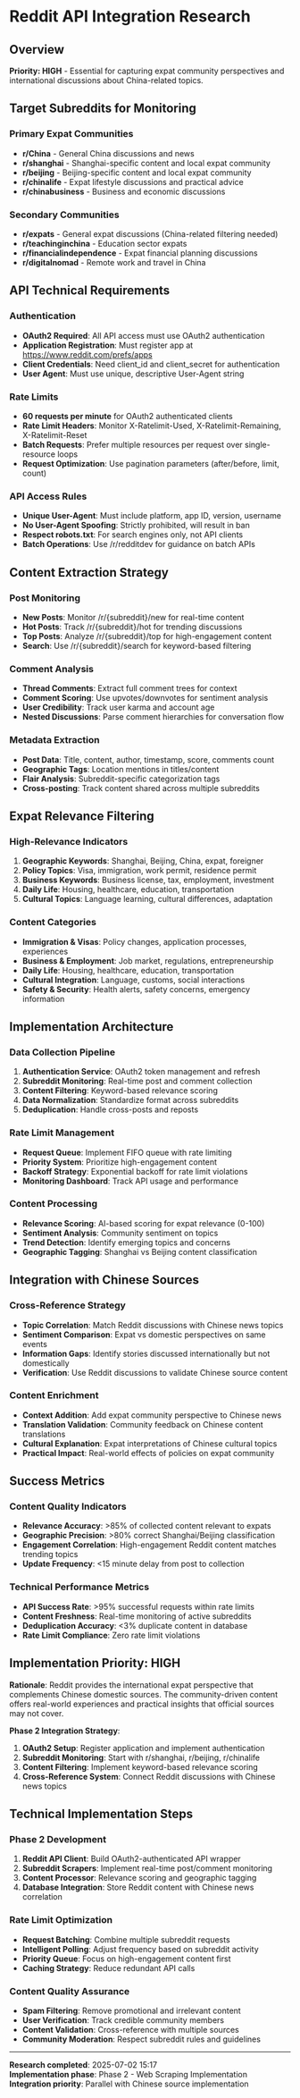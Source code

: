 # Reddit API Integration Research

## Overview

**Priority: HIGH** - Essential for capturing expat community perspectives and international discussions about China-related topics.

## Target Subreddits for Monitoring

### Primary Expat Communities

- **r/China** - General China discussions and news
- **r/shanghai** - Shanghai-specific content and local expat community
- **r/beijing** - Beijing-specific content and local expat community
- **r/chinalife** - Expat lifestyle discussions and practical advice
- **r/chinabusiness** - Business and economic discussions

### Secondary Communities

- **r/expats** - General expat discussions (China-related filtering needed)
- **r/teachinginchina** - Education sector expats
- **r/financialindependence** - Expat financial planning discussions
- **r/digitalnomad** - Remote work and travel in China

## API Technical Requirements

### Authentication

- **OAuth2 Required**: All API access must use OAuth2 authentication
- **Application Registration**: Must register app at https://www.reddit.com/prefs/apps
- **Client Credentials**: Need client_id and client_secret for authentication
- **User Agent**: Must use unique, descriptive User-Agent string

### Rate Limits

- **60 requests per minute** for OAuth2 authenticated clients
- **Rate Limit Headers**: Monitor X-Ratelimit-Used, X-Ratelimit-Remaining, X-Ratelimit-Reset
- **Batch Requests**: Prefer multiple resources per request over single-resource loops
- **Request Optimization**: Use pagination parameters (after/before, limit, count)

### API Access Rules

- **Unique User-Agent**: Must include platform, app ID, version, username
- **No User-Agent Spoofing**: Strictly prohibited, will result in ban
- **Respect robots.txt**: For search engines only, not API clients
- **Batch Operations**: Use /r/redditdev for guidance on batch APIs

## Content Extraction Strategy

### Post Monitoring

- **New Posts**: Monitor /r/{subreddit}/new for real-time content
- **Hot Posts**: Track /r/{subreddit}/hot for trending discussions
- **Top Posts**: Analyze /r/{subreddit}/top for high-engagement content
- **Search**: Use /r/{subreddit}/search for keyword-based filtering

### Comment Analysis

- **Thread Comments**: Extract full comment trees for context
- **Comment Scoring**: Use upvotes/downvotes for sentiment analysis
- **User Credibility**: Track user karma and account age
- **Nested Discussions**: Parse comment hierarchies for conversation flow

### Metadata Extraction

- **Post Data**: Title, content, author, timestamp, score, comments count
- **Geographic Tags**: Location mentions in titles/content
- **Flair Analysis**: Subreddit-specific categorization tags
- **Cross-posting**: Track content shared across multiple subreddits

## Expat Relevance Filtering

### High-Relevance Indicators

1. **Geographic Keywords**: Shanghai, Beijing, China, expat, foreigner
2. **Policy Topics**: Visa, immigration, work permit, residence permit
3. **Business Keywords**: Business license, tax, employment, investment
4. **Daily Life**: Housing, healthcare, education, transportation
5. **Cultural Topics**: Language learning, cultural differences, adaptation

### Content Categories

- **Immigration & Visas**: Policy changes, application processes, experiences
- **Business & Employment**: Job market, regulations, entrepreneurship
- **Daily Life**: Housing, healthcare, education, transportation
- **Cultural Integration**: Language, customs, social interactions
- **Safety & Security**: Health alerts, safety concerns, emergency information

## Implementation Architecture

### Data Collection Pipeline

1. **Authentication Service**: OAuth2 token management and refresh
2. **Subreddit Monitoring**: Real-time post and comment collection
3. **Content Filtering**: Keyword-based relevance scoring
4. **Data Normalization**: Standardize format across subreddits
5. **Deduplication**: Handle cross-posts and reposts

### Rate Limit Management

- **Request Queue**: Implement FIFO queue with rate limiting
- **Priority System**: Prioritize high-engagement content
- **Backoff Strategy**: Exponential backoff for rate limit violations
- **Monitoring Dashboard**: Track API usage and performance

### Content Processing

- **Relevance Scoring**: AI-based scoring for expat relevance (0-100)
- **Sentiment Analysis**: Community sentiment on topics
- **Trend Detection**: Identify emerging topics and concerns
- **Geographic Tagging**: Shanghai vs Beijing content classification

## Integration with Chinese Sources

### Cross-Reference Strategy

- **Topic Correlation**: Match Reddit discussions with Chinese news topics
- **Sentiment Comparison**: Expat vs domestic perspectives on same events
- **Information Gaps**: Identify stories discussed internationally but not domestically
- **Verification**: Use Reddit discussions to validate Chinese source content

### Content Enrichment

- **Context Addition**: Add expat community perspective to Chinese news
- **Translation Validation**: Community feedback on Chinese content translations
- **Cultural Explanation**: Expat interpretations of Chinese cultural topics
- **Practical Impact**: Real-world effects of policies on expat community

## Success Metrics

### Content Quality Indicators

- **Relevance Accuracy**: >85% of collected content relevant to expats
- **Geographic Precision**: >80% correct Shanghai/Beijing classification
- **Engagement Correlation**: High-engagement Reddit content matches trending topics
- **Update Frequency**: <15 minute delay from post to collection

### Technical Performance Metrics

- **API Success Rate**: >95% successful requests within rate limits
- **Content Freshness**: Real-time monitoring of active subreddits
- **Deduplication Accuracy**: <3% duplicate content in database
- **Rate Limit Compliance**: Zero rate limit violations

## Implementation Priority: HIGH

**Rationale**: Reddit provides the international expat perspective that complements Chinese domestic sources. The community-driven content offers real-world experiences and practical insights that official sources may not cover.

**Phase 2 Integration Strategy**:

1. **OAuth2 Setup**: Register application and implement authentication
2. **Subreddit Monitoring**: Start with r/shanghai, r/beijing, r/chinalife
3. **Content Filtering**: Implement keyword-based relevance scoring
4. **Cross-Reference System**: Connect Reddit discussions with Chinese news topics

## Technical Implementation Steps

### Phase 2 Development

1. **Reddit API Client**: Build OAuth2-authenticated API wrapper
2. **Subreddit Scrapers**: Implement real-time post/comment monitoring
3. **Content Processor**: Relevance scoring and geographic tagging
4. **Database Integration**: Store Reddit content with Chinese news correlation

### Rate Limit Optimization

- **Request Batching**: Combine multiple subreddit requests
- **Intelligent Polling**: Adjust frequency based on subreddit activity
- **Priority Queue**: Focus on high-engagement content first
- **Caching Strategy**: Reduce redundant API calls

### Content Quality Assurance

- **Spam Filtering**: Remove promotional and irrelevant content
- **User Verification**: Track credible community members
- **Content Validation**: Cross-reference with multiple sources
- **Community Moderation**: Respect subreddit rules and guidelines

---

**Research completed**: 2025-07-02 15:17  
**Implementation phase**: Phase 2 - Web Scraping Implementation  
**Integration priority**: Parallel with Chinese source implementation

